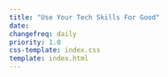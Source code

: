 ```yaml
---
title: "Use Your Tech Skills For Good"
date:
changefreq: daily
priority: 1.0
css-template: index.css
template: index.html
---
```

